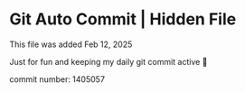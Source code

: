 # Git Auto Commit | Hidden File

This file was added Feb 12, 2025

Just for fun and keeping my daily git commit active 🤪

commit number: 1405057
